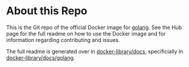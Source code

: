 # About this Repo

This is the Git repo of the official Docker image for [golang](https://registry.hub.docker.com/_/golang/). See the
Hub page for the full readme on how to use the Docker image and for information
regarding contributing and issues.

The full readme is generated over in [docker-library/docs](https://github.com/docker-library/docs),
specificially in [docker-library/docs/golang](https://github.com/docker-library/docs/tree/master/golang).

